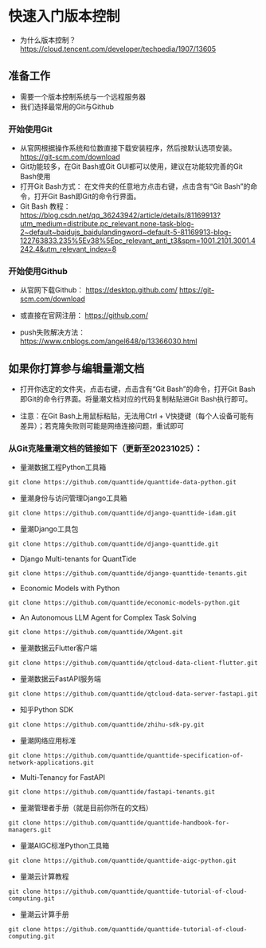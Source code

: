 # 快速入门版本控制

- 为什么版本控制？
https://cloud.tencent.com/developer/techpedia/1907/13605

## 准备工作

- 需要一个版本控制系统与一个远程服务器
- 我们选择最常用的Git与Github

### 开始使用Git

- 从官网根据操作系统和位数直接下载安装程序，然后按默认选项安装。
https://git-scm.com/download
- Git功能较多，在Git Bash或Git GUI都可以使用，建议在功能较完善的Git Bash使用
- 打开Git Bash方式：
在文件夹的任意地方点击右键，点击含有“Git Bash”的命令，打开Git Bash即Git的命令行界面。
- Git Bash 教程：
https://blog.csdn.net/qq_36243942/article/details/81169913?utm_medium=distribute.pc_relevant.none-task-blog-2~default~baidujs_baidulandingword~default-5-81169913-blog-122763833.235%5Ev38%5Epc_relevant_anti_t3&spm=1001.2101.3001.4242.4&utm_relevant_index=8



### 开始使用Github

- 从官网下载Github：
https://desktop.github.com/
https://git-scm.com/download
- 或直接在官网注册：
https://github.com/

- push失败解决方法：
https://www.cnblogs.com/angel648/p/13366030.html

## 如果你打算参与编辑量潮文档

- 打开你选定的文件夹，点击右键，点击含有“Git Bash”的命令，打开Git Bash即Git的命令行界面。将量潮文档对应的代码复制粘贴进Git Bash执行即可。

- 注意：在Git Bash上用鼠标粘贴，无法用Ctrl + V快捷键（每个人设备可能有差异）；若克隆失败则可能是网络连接问题，重试即可



### 从Git克隆量潮文档的链接如下（更新至20231025）：

- 量潮数据工程Python工具箱
```shell
git clone https://github.com/quanttide/quanttide-data-python.git
```


- 量潮身份与访问管理Django工具箱
```shell
git clone https://github.com/quanttide/django-quanttide-idam.git
```

- 量潮Django工具包
```shell
git clone https://github.com/quanttide/django-quanttide.git
```

- Django Multi-tenants for QuantTide
```shell
git clone https://github.com/quanttide/django-quanttide-tenants.git
```

- Economic Models with Python

```shell
git clone https://github.com/quanttide/economic-models-python.git
```

- An Autonomous LLM Agent for Complex Task Solving
```shell
git clone https://github.com/quanttide/XAgent.git
```
- 量潮数据云Flutter客户端
```shell
git clone https://github.com/quanttide/qtcloud-data-client-flutter.git
```
- 量潮数据云FastAPI服务端
```shell
git clone https://github.com/quanttide/qtcloud-data-server-fastapi.git
```
- 知乎Python SDK
```shell
git clone https://github.com/quanttide/zhihu-sdk-py.git
```
- 量潮网络应用标准
```shell
git clone https://github.com/quanttide/quanttide-specification-of-network-applications.git
```
- Multi-Tenancy for FastAPI
```shell
git clone https://github.com/quanttide/fastapi-tenants.git
```
- 量潮管理者手册（就是目前你所在的文档）
```shell
git clone https://github.com/quanttide/quanttide-handbook-for-managers.git
```
- 量潮AIGC标准Python工具箱
```shell
git clone https://github.com/quanttide/quanttide-aigc-python.git
```
- 量潮云计算教程
```shell
git clone https://github.com/quanttide/quanttide-tutorial-of-cloud-computing.git
```
- 量潮云计算手册
```shell
git clone https://github.com/quanttide/quanttide-tutorial-of-cloud-computing.git
```


